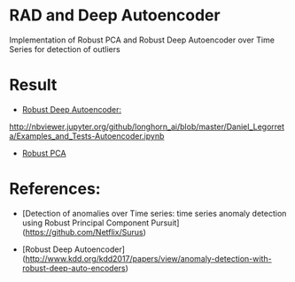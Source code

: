 # RAD and Deep Autoencoder

Implementation of Robust PCA and Robust Deep Autoencoder over Time Series for detection of outliers

Result
==================
 * [Robust Deep Autoencoder:](http://nbviewer.jupyter.org/github/dlegor/RAD_Version_Python/blob/master/Notebook/Examples_and_Tests-Autoencoder.ipynb)

 http://nbviewer.jupyter.org/github/longhorn_ai/blob/master/Daniel_Legorreta/Examples_and_Tests-Autoencoder.ipynb
 * [Robust PCA](http://nbviewer.jupyter.org/github/dlegor/RAD_Version_Python/blob/master/Notebook/Examples_and_Tests-rPCA.ipynb)

References:
==================

* [Detection of anomalies over Time series: time series anomaly detection using Robust Principal Component Pursuit]
(https://github.com/Netflix/Surus)

* [Robust Deep Autoencoder] (http://www.kdd.org/kdd2017/papers/view/anomaly-detection-with-robust-deep-auto-encoders)


